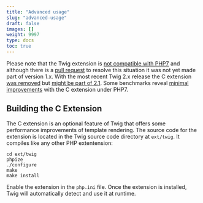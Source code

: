 ```yaml
---
title: "Advanced usage"
slug: "advanced-usage"
draft: false
images: []
weight: 9997
type: docs
toc: true
---
```


Please note that the Twig extension is [not compatible with PHP7][1] and although there is a [pull request][2] to resolve this situation it was not yet made part of version 1.x. With the most recent Twig 2.x release the C extension [was removed][3] but [might be part of 2.1][4]. Some benchmarks reveal [minimal improvements][5] with the C extension under PHP7.


  [1]: https://github.com/twigphp/Twig/issues/2012#issuecomment-204682406
  [2]: https://github.com/twigphp/Twig/pull/2310
  [3]: https://github.com/twigphp/Twig/blob/2.x/CHANGELOG
  [4]: https://github.com/twigphp/Twig/pull/2310#issuecomment-269231405
  [5]: https://github.com/twigphp/Twig/pull/2310#issuecomment-269231224

## Building the C Extension
The C extension is an optional feature of Twig that offers some performance improvements of template rendering. The source code for the extension is located in the Twig source code directory at `ext/twig`. It compiles like any other PHP extentension:

    cd ext/twig
    phpize
    ./configure
    make
    make install

Enable the extension in the `php.ini` file. Once the extension is installed, Twig will automatically detect and use it at runtime.

